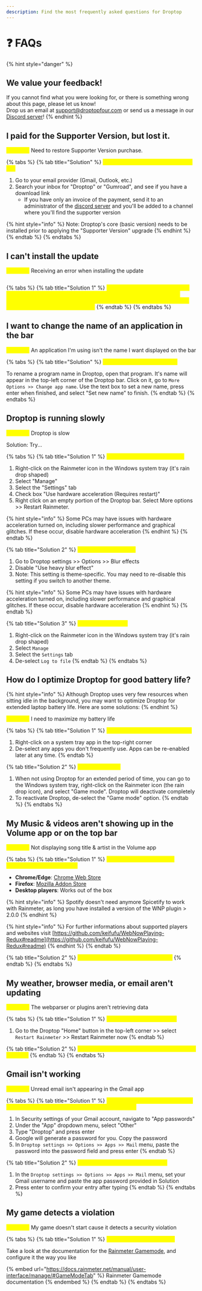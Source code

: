 ```yaml
---
description: Find the most frequently asked questions for Droptop
---
```


# ❓ FAQs

{% hint style="danger" %}
## We value your feedback!

If you cannot find what you were looking for, or there is something wrong about this page, please let us know!\
Drop us an email at [support@droptopfour.com](mailto:support@droptopfour.com) or send us a message in our [Discord server](https://discord.droptopfour.com)!
{% endhint %}

## I paid for the Supporter Version, but lost it.

<mark style="color:yellow;">**Problem:**</mark> Need to restore Supporter Version purchase.

{% tabs %}
{% tab title="Solution" %}
&#x20;<mark style="color:yellow;">**Check your email for the download link**</mark>&#x20;

1. Go to your email provider (Gmail, Outlook, etc.)
2. Search your inbox for "Droptop" or "Gumroad", and see if you have a download link
   * If you have only an invoice of the payment, send it to an administrator of the [discord server](https://discord.droptopfour.com) and you'll be added to a channel where you'll find the supporter version

{% hint style="info" %}
Note: Droptop's core (basic version) needs to be installed prior to applying the "Supporter Version" upgrade
{% endhint %}
{% endtab %}
{% endtabs %}

## I can't install the update

<mark style="color:yellow;">**Problem:**</mark> Receiving an error when installing the update

<figure><img src="../.gitbook/assets/InstallerError.png" alt=""><figcaption></figcaption></figure>

{% tabs %}
{% tab title="Solution 1" %}
<mark style="color:yellow;">**Close any programs that may be accessing any files inside Droptop, and try the installer again. If this doesn't solve the problem, simply log off of your Windows account, log back in, and try the installer again.**</mark>
{% endtab %}
{% endtabs %}

## I want to change the name of an application in the bar

<mark style="color:yellow;">**Problem:**</mark> An application I'm using isn't the name I want displayed on the bar

{% tabs %}
{% tab title="Solution" %}
<mark style="color:yellow;">**Create your own substitution**</mark>

To rename a program name in Droptop, open that program. It's name will appear in the top-left corner of the Droptop bar. Click on it, go to `More Options >> Change app name`. Use the text box to set a new name, press enter when finished, and select "Set new name" to finish.
{% endtab %}
{% endtabs %}

## Droptop is running slowly

<mark style="color:yellow;">**Problem:**</mark> Droptop is slow

Solution: Try...

{% tabs %}
{% tab title="Solution 1" %}
<mark style="color:yellow;">**Enable Hardware Acceleration**</mark>

1. Right-click on the Rainmeter icon in the Windows system tray (it's rain drop shaped)
2. Select "Manage"
3. Select the "Settings" tab
4. Check box "Use hardware acceleration (Requires restart)"
5. Right click on an empty portion of the Droptop bar. Select More options >> Restart Rainmeter.

{% hint style="info" %}
Some PCs may have issues with hardware acceleration turned on, including slower performance and graphical glitches. If these occur, disable hardware acceleration
{% endhint %}
{% endtab %}

{% tab title="Solution 2" %}
<mark style="color:yellow;">**Disable**</mark><mark style="color:yellow;">**&#x20;**</mark><mark style="color:yellow;">**`Use heavy blur`**</mark>

1. Go to Droptop settings >> Options >> Blur effects
2. Disable "Use heavy blur effect"
3. Note: This setting is theme-specific. You may need to re-disable this setting if you switch to another theme.

{% hint style="info" %}
Some PCs may have issues with hardware acceleration turned on, including slower performance and graphical glitches. If these occur, disable hardware acceleration
{% endhint %}
{% endtab %}

{% tab title="Solution 3" %}
<mark style="color:yellow;">**Disable**</mark><mark style="color:yellow;">**&#x20;**</mark><mark style="color:yellow;">**`Log to file`**</mark>

1. Right-click on the Rainmeter icon in the Windows system tray (it's rain drop shaped)
2. Select `Manage`
3. Select the `Settings` tab
4. De-select `Log to file`
{% endtab %}
{% endtabs %}

## How do I optimize Droptop for good battery life?

{% hint style="info" %}
Although Droptop uses very few resources when sitting idle in the background, you may want to optimize Droptop for extended laptop battery life. Here are some solutions:
{% endhint %}

<mark style="color:yellow;">**Problem:**</mark> I need to maximize my battery life

{% tabs %}
{% tab title="Solution 1" %}
<mark style="color:yellow;">**Disable unused system tray apps**</mark>

1. Right-click on a system tray app in the top-right corner
2. De-select any apps you don't frequently use. Apps can be re-enabled later at any time.
{% endtab %}

{% tab title="Solution 2" %}
<mark style="color:yellow;">**Enable**</mark><mark style="color:yellow;">**&#x20;**</mark><mark style="color:yellow;">**`Game mode`**</mark>

1. When not using Droptop for an extended period of time, you can go to the Windows system tray, right-click on the Rainmeter icon (the rain drop icon), and select "Game mode". Droptop will deactivate completely
2. To reactivate Droptop, de-select the "Game mode" option.
{% endtab %}
{% endtabs %}

## My Music & videos aren't showing up in the Volume app or on the top bar

<mark style="color:yellow;">**Problem:**</mark> Not displaying song title & artist in the Volume app

{% tabs %}
{% tab title="Solution 1" %}
<mark style="color:yellow;">**Install the latest version of WNPRedux for your players**</mark>

* **Chrome/Edge**: [Chrome Web Store](https://chrome.google.com/webstore/detail/webnowplaying-redux/jfakgfcdgpghbbefmdfjkbdlibjgnbli)
* **Firefox**: [Mozilla Addon Store](https://addons.mozilla.org/en-US/firefox/addon/webnowplaying-redux)
* **Desktop players**:  Works out of the box

{% hint style="info" %}
Spotify doesn't need anymore Spicetify to work with Rainmeter, as long you have installed a version of the WNP plugin > 2.0.0
{% endhint %}

{% hint style="info" %}
For further informations about supported players and websites visit [https://github.com/keifufu/WebNowPlaying-Redux#readme](https://github.com/keifufu/WebNowPlaying-Redux#readme)
{% endhint %}
{% endtab %}

{% tab title="Solution 2" %}
<mark style="color:yellow;">**Restart Rainmeter or restart your PC.**</mark>
{% endtab %}
{% endtabs %}

## My weather, browser media, or email aren't updating

<mark style="color:yellow;">**Problem:**</mark> The webparser or plugins aren't retrieving data

{% tabs %}
{% tab title="Solution 1" %}
<mark style="color:yellow;">**Exit and re-open Rainmeter**</mark>

1. Go to the Droptop "Home" button in the top-left corner >> select `Restart Rainmeter` >> Restart Rainmeter now
{% endtab %}

{% tab title="Solution 2" %}
<mark style="color:yellow;">**Check your internet connection and/or restart your PC.**</mark>
{% endtab %}
{% endtabs %}

## Gmail isn't working

<mark style="color:yellow;">**Problem**</mark><mark style="color:yellow;">:</mark> Unread email isn't appearing in the Gmail app

{% tabs %}
{% tab title="Solution 1" %}
<mark style="color:yellow;">**Using 2-Step Verification? Create an app password for use with Rainmeter & Droptop**</mark>

1. In Security settings of your Gmail account, navigate to "App passwords"
2. Under the "App" dropdown menu, select "Other"
3. Type "Droptop" and press enter
4. Google will generate a password for you. Copy the password
5. In `Droptop settings >> Options >> Apps >> Mail` menu, paste the password into the password field and press enter
{% endtab %}

{% tab title="Solution 2" %}
<mark style="color:yellow;">**Check your Gmail account settings**</mark>

1. In the `Droptop settings >> Options >> Apps >> Mail` menu, set your Gmail username and paste the app password provided in Solution
2. Press enter to confirm your entry after typing
{% endtab %}
{% endtabs %}

## My game detects a violation

<mark style="color:yellow;">**Problem:**</mark> My game doesn't start cause it detects a security violation



{% tabs %}
{% tab title="Solution 1" %}
<mark style="color:yellow;">**Use Rainmeter Gamemode**</mark>

Take a look at the documentation for the [Rainmeter Gamemode](https://docs.rainmeter.net/manual/user-interface/manage/#GameModeTab), and configure it the way you like

{% embed url="https://docs.rainmeter.net/manual/user-interface/manage/#GameModeTab" %}
Rainmeter Gamemode documentation
{% endembed %}
{% endtab %}
{% endtabs %}

